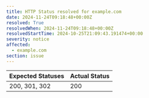 ```yaml
---
title: HTTP Status resolved for example.com
date: 2024-11-24T09:18:48+00:00Z
resolved: True
resolvedWhen: 2024-11-24T09:18:48+00:00Z
resolvedStartTime: 2024-10-25T21:09:43.191474+00:00
severity: notice
affected:
  - example.com
section: issue
---
```


| Expected Statuses | Actual Status  |
|-------------------|----------------|
| 200, 301, 302 | 200 |
